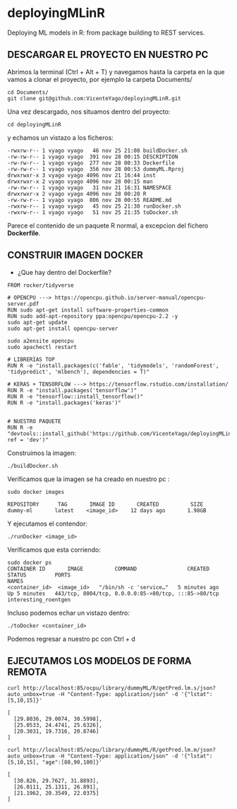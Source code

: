 # deployingMLinR
Deploying ML models in R: from package building to REST services.

## DESCARGAR EL PROYECTO EN NUESTRO PC

Abrimos la terminal (Ctrl + Alt + T) y navegamos hasta la carpeta en la que vamos a clonar el proyecto, por ejemplo la carpeta Documents/

```{bash}
cd Documents/
git clone git@github.com:VicenteYago/deployingMLinR.git
```
Una vez descargado, nos situamos dentro del proyecto: 

```{bash}
cd deployingMLinR
```

y echamos un vistazo a los ficheros: 

```{bash}
-rwxrw-r-- 1 vyago vyago   46 nov 25 21:08 buildDocker.sh
-rw-rw-r-- 1 vyago vyago  391 nov 28 00:15 DESCRIPTION
-rw-rw-r-- 1 vyago vyago  277 nov 28 00:33 Dockerfile
-rw-rw-r-- 1 vyago vyago  356 nov 28 00:53 dummyML.Rproj
drwxrwxr-x 3 vyago vyago 4096 nov 21 16:44 inst
drwxrwxr-x 2 vyago vyago 4096 nov 28 00:15 man
-rw-rw-r-- 1 vyago vyago   31 nov 21 16:31 NAMESPACE
drwxrwxr-x 2 vyago vyago 4096 nov 28 00:20 R
-rw-rw-r-- 1 vyago vyago  806 nov 28 00:55 README.md
-rwxrw-r-- 1 vyago vyago   45 nov 25 21:30 runDocker.sh
-rwxrw-r-- 1 vyago vyago   51 nov 25 21:35 toDocker.sh
```

Parece el contenido de un paquete R normal, a excepcion del fichero **Dockerfile**.


## CONSTRUIR IMAGEN DOCKER

* ¿Que hay dentro del Dockerfile?

```{Dockerfile}
FROM rocker/tidyverse

# OPENCPU ---> https://opencpu.github.io/server-manual/opencpu-server.pdf
RUN sudo apt-get install software-properties-common
RUN sudo add-apt-repository ppa:opencpu/opencpu-2.2 -y
sudo apt-get update
sudo apt-get install opencpu-server

sudo a2ensite opencpu
sudo apachectl restart

# LIBRERIAS TOP
RUN R -e "install.packages(c('fable', 'tidymodels', 'randomForest', 'tidypredict', 'mlbench'), dependencies = T)"

# KERAS + TENSORFLOW ---> https://tensorflow.rstudio.com/installation/
RUN R -e "install.packages('tensorflow')"
RUN R -e "tensorflow::install_tensorflow()"
RUN R -e "install.packages('keras')"


# NUESTRO PAQUETE 
RUN R -e "devtools::install_github('https://github.com/VicenteYago/deployingMLinR', ref = 'dev')"
```

Construimos la imagen: 
```{bash}
./buildDocker.sh 
```

Verificamos que  la imagen se ha creado en nuestro pc : 
```{bash}
sudo docker images 

REPOSITORY      TAG       IMAGE ID       CREATED          SIZE
dummy-ml       latest    <image_id>    12 days ago       1.98GB
```

Y ejecutamos el contendor: 

```{bash}
./runDocker <image_id>
```

Verificamos que esta corriendo: 
```{bash}
sudo docker ps 
CONTAINER ID       IMAGE          COMMAND                CREATED         STATUS         PORTS                                                  NAMES
<container_id>  <image_id>   "/bin/sh -c 'service…"   5 minutes ago   Up 5 minutes   443/tcp, 8004/tcp, 0.0.0.0:85->80/tcp, :::85->80/tcp   interesting_roentgen
```

Incluso podemos echar un vistazo dentro: 
```{bash}
./toDocker <container_id>
```
Podemos regresar a nuestro pc con Ctrl + d


## EJECUTAMOS LOS MODELOS DE FORMA REMOTA

```{bash}
curl http://localhost:85/ocpu/library/dummyML/R/getPred.lm.s/json?auto_unbox=true -H "Content-Type: application/json" -d '{"lstat":[5,10,15]}'
```

```{json}
[
  [29.8036, 29.0074, 30.5998],
  [25.0533, 24.4741, 25.6326],
  [20.3031, 19.7316, 20.8746]
]
```


```{bash}
curl http://localhost:85/ocpu/library/dummyML/R/getPred.lm.m/json?auto_unbox=true -H "Content-Type: application/json" -d '{"lstat":[5,10,15], "age":[80,90,100]}'
```


```{json}
[
  [30.826, 29.7627, 31.8893],
  [26.0111, 25.1311, 26.891],
  [21.1962, 20.3549, 22.0375]
]
```






